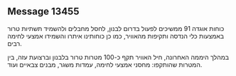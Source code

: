 ## Message 13455

כוחות אוגדה 91 ממשיכים לפעול בדרום לבנון, לחסל מחבלים ולהשמיד תשתיות טרור באמצעות כלי הנדסה ותקיפות מהאוויר, כמו כן כוחותינו איתרו והשמידו אמצעי לחימה רבים.

במהלך היממה האחרונה, חיל האוויר תקף כ-100 מטרות טרור בלבנון וברצועת עזה, בין המטרות שהותקפו: מחסני אמצעי לחימה, עמדות משגר, מבנים צבאיים ועוד.

